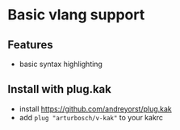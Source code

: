 # Basic vlang support

## Features

- basic syntax highlighting

## Install with plug.kak

- install https://github.com/andreyorst/plug.kak
- add `plug "arturbosch/v-kak"` to your kakrc

